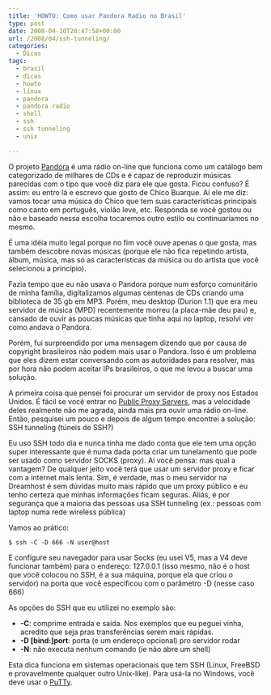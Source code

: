 ```yaml
---
title: 'HOWTO: Como usar Pandora Radio no Brasil'
type: post
date: 2008-04-10T20:47:58+00:00
url: /2008/04/ssh-tunneling/
categories:
  - Dicas
tags:
  - brasil
  - dicas
  - howto
  - linux
  - pandora
  - pandora radio
  - shell
  - ssh
  - ssh tunneling
  - unix

---
```

O projeto [Pandora][1] é uma rádio on-line que funciona como um catálogo bem categorizado de milhares de CDs e é capaz de reproduzir músicas parecidas com o tipo que você diz para ele que gosta. Ficou confuso? É assim: eu entro lá e escrevo que gosto de Chico Buarque. Aí ele me diz: vamos tocar uma música do Chico que tem suas características principais como canto em português, violão leve, etc. Responda se você gostou ou não e baseado nessa escolha tocaremos outro estilo ou continuaríamos no mesmo.

É uma idéia muito legal porque no fim você ouve apenas o que gosta, mas também descobre novas músicas (porque ele não fica repetindo artista, álbum, música, mas só as características da música ou do artista que você selecionou a princípio).

Fazia tempo que eu não usava o Pandora porque num esforço comunitário de minha família, digitalizamos algumas centenas de CDs criando uma biblioteca de 35 gb em MP3. Porém, meu desktop (Durion 1.1) que era meu servidor de música (MPD) recentemente morreu (a placa-mãe deu pau) e, cansado de ouvir as poucas músicas que tinha aqui no laptop, resolvi ver como andava o Pandora.

Porém, fui surpreendido por uma mensagem dizendo que por causa de copyright brasileiros não podem mais usar o Pandora. Isso é um problema que eles dizem estar conversando com as autoridades para resolver, mas por hora não podem aceitar IPs brasileiros, o que me levou a buscar uma solução.

A primeira coisa que pensei foi procurar um servidor de proxy nos Estados Unidos. É fácil se você entrar no [Public Proxy Servers][2], mas a velocidade deles realmente não me agrada, ainda mais pra ouvir uma rádio on-line. Então, pesquisei um pouco e depois de algum tempo encontrei a solução: SSH tunneling (túneis de SSH?)

Eu uso SSH todo dia e nunca tinha me dado conta que ele tem uma opção super interessante que é numa dada porta criar um tunelamento que pode ser usado como servidor SOCKS (proxy). Aí você pensa: mas qual a vantagem? De qualquer jeito você terá que usar um servidor proxy e ficar com a internet mais lenta. Sim, é verdade, mas o meu servidor na Dreamhost é sem dúvidas muito mais rápido que um proxy público e eu tenho certeza que minhas informações ficam seguras. Aliás, é por segurança que a maioria das pessoas usa SSH tunneling (ex.: pessoas com laptop numa rede wireless pública)

Vamos ao prático:

```
$ ssh -C -D 666 -N user@host
```

E configure seu navegador para usar Socks (eu usei V5, mas a V4 deve funcionar também) para o endereço: 127.0.0.1 (isso mesmo, não é o host que você colocou no SSH, é a sua máquina, porque ela que criou o servidor) na porta que você especificou com o parâmetro -D (nesse caso 666)

As opções do SSH que eu utilizei no exemplo são:

  * **-C**: comprime entrada e saída. Nos exemplos que eu peguei vinha, acredito que seja pras transferências serem mais rápidas.
  * **-D [bind:]port**: porta (e um endereço opcional) pro servidor rodar
  * **-N**: não executa nenhum comando (ie não abre um shell)

Esta dica funciona em sistemas operacionais que tem SSH (Linux, FreeBSD e provavelmente qualquer outro Unix-like). Para usá-la no Windows, você deve usar o [PuTTy][3].

 [1]: http://www.pandora.com/
 [2]: http://www.publicproxyservers.com/
 [3]: http://www.chiark.greenend.org.uk/~sgtatham/putty/download.html

